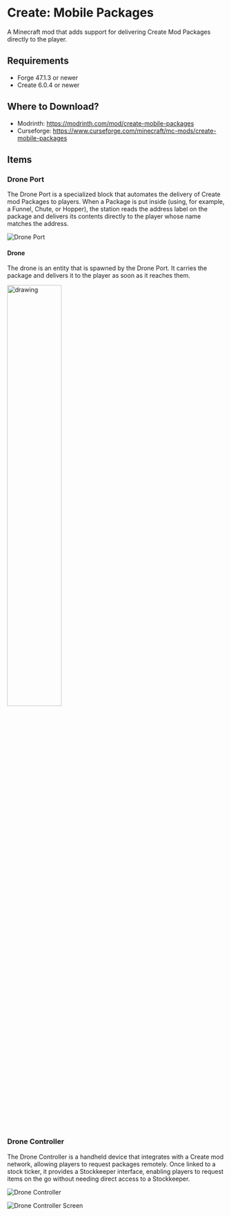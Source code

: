 # Create: Mobile Packages
A Minecraft mod that adds support for delivering Create Mod Packages directly to the player.

## Requirements
- Forge 47.1.3 or newer
- Create 6.0.4 or newer

## Where to Download?
- Modrinth: https://modrinth.com/mod/create-mobile-packages
- Curseforge: https://www.curseforge.com/minecraft/mc-mods/create-mobile-packages

## Items
### Drone Port
The Drone Port is a specialized block that automates the delivery of Create mod Packages to players. When a Package is put inside (using, for example, a Funnel, Chute, or Hopper), the station reads the address label on the package and delivers its contents directly to the player whose name matches the address.

![Drone Port](https://github.com/user-attachments/assets/12cea249-f94a-4d07-91e6-c4c155257d04)
#### Drone
The drone is an entity that is spawned by the Drone Port. It carries the package and delivers it to the player as soon as it reaches them.

<img src="https://github.com/user-attachments/assets/8388d3ae-1708-431d-848d-b73451876023" alt="drawing" width="50%"/>

### Drone Controller
The Drone Controller is a handheld device that integrates with a Create mod network, allowing players to request packages remotely. Once linked to a stock ticker, it provides a Stockkeeper interface, enabling players to request items on the go without needing direct access to a Stockkeeper.

![Drone Controller](https://github.com/user-attachments/assets/93429164-ff32-433a-a7b8-fef262218642)

![Drone Controller Screen](https://github.com/user-attachments/assets/307da720-b32e-4091-89a2-bc4589729316)

